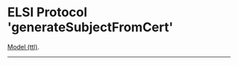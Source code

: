 # ELSI Protocol 'generateSubjectFromCert'

[Model (ttl)](./elsi.protocol.generateSubjectFromCert.ttl).

---